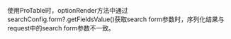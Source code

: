 使用ProTable时，optionRender方法中通过searchConfig.form?.getFieldsValue()获取search form参数时，序列化结果与request中的search form参数不一致。
